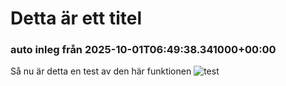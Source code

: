 # Detta är ett titel 
### auto inleg från 2025-10-01T06:49:38.341000+00:00
 
Så nu är detta en test av den här funktionen
![test](assets/1422837849379573791-photo.jpg)